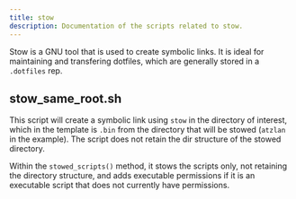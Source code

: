 ```yaml
---
title: stow
description: Documentation of the scripts related to stow.
---
```


Stow is a GNU tool that is used to create symbolic links. It is ideal for maintaining and transfering dotfiles, which are generally stored in a `.dotfiles` rep.

## stow_same_root.sh

This script will create a symbolic link using `stow` in the directory of interest, which in the template is `.bin` from the directory that will be stowed (`atzlan` in the example). The script does not retain the dir structure of the stowed directory. 

Within the `stowed_scripts()` method, it stows the scripts only, not retaining the directory structure, and adds executable permissions if it is an executable script that does not currently have permissions.
